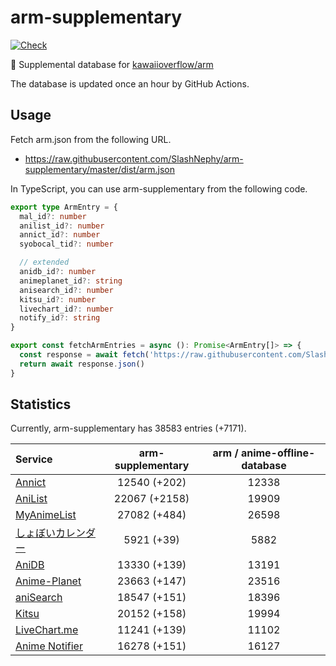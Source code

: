 # arm-supplementary

[![Check](https://github.com/SlashNephy/arm-supplementary/actions/workflows/check-node.yml/badge.svg)](https://github.com/SlashNephy/arm-supplementary/actions/workflows/check-node.yml)

💊 Supplemental database for [kawaiioverflow/arm](https://github.com/kawaiioverflow/arm)

The database is updated once an hour by GitHub Actions.

## Usage

Fetch arm.json from the following URL.

- https://raw.githubusercontent.com/SlashNephy/arm-supplementary/master/dist/arm.json

In TypeScript, you can use arm-supplementary from the following code.

```TypeScript
export type ArmEntry = {
  mal_id?: number
  anilist_id?: number
  annict_id?: number
  syobocal_tid?: number

  // extended
  anidb_id?: number
  animeplanet_id?: string
  anisearch_id?: number
  kitsu_id?: number
  livechart_id?: number
  notify_id?: string
}

export const fetchArmEntries = async (): Promise<ArmEntry[]> => {
  const response = await fetch('https://raw.githubusercontent.com/SlashNephy/arm-supplementary/master/dist/arm.json')
  return await response.json()
}
```

## Statistics

Currently, arm-supplementary has 38583 entries (+7171).

| Service                                     | arm-supplementary | arm / anime-offline-database |
| :------------------------------------------ | :---------------: | :--------------------------: |
| [Annict](https://annict.com)                |   12540 (+202)    |            12338             |
| [AniList](https://anilist.co)               |   22067 (+2158)   |            19909             |
| [MyAnimeList](https://myanimelist.net)      |   27082 (+484)    |            26598             |
| [しょぼいカレンダー](https://cal.syoboi.jp) |    5921 (+39)     |             5882             |
| [AniDB](https://anidb.net)                  |   13330 (+139)    |            13191             |
| [Anime-Planet](https://anime-planet.com)    |   23663 (+147)    |            23516             |
| [aniSearch](https://anisearch.com)          |   18547 (+151)    |            18396             |
| [Kitsu](https://kitsu.io)                   |   20152 (+158)    |            19994             |
| [LiveChart.me](https://livechart.me)        |   11241 (+139)    |            11102             |
| [Anime Notifier](https://notify.moe)        |   16278 (+151)    |            16127             |

